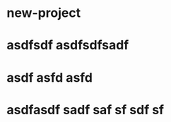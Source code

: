 # new-project
asdfsdf
asdfsdfsadf
==========================
asdf
asfd
asfd
=============================
asdfasdf
sadf
saf
sf
sdf
sf
=====================
